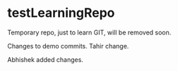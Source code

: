 testLearningRepo
================

Temporary repo, just to learn GIT, will be removed soon.

Changes to demo commits.
Tahir change.

Abhishek added changes.